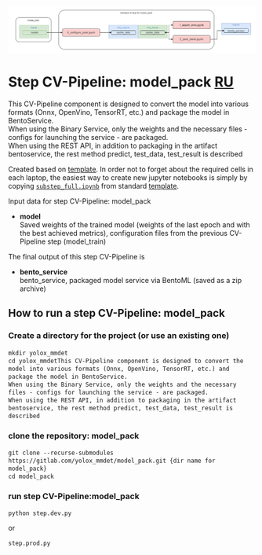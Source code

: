 ![interface model_pack_interface.drawio](./imgs/model_pack_interface.drawio.png)

# Step CV-Pipeline: model_pack [RU](README_RU.md)

This CV-Pipeline component is designed to convert the model into various formats (Onnx, OpenVino, TensorRT, etc.) and package the model in BentoService.   
When using the Binary Service, only the weights and the necessary files - configs for launching the service - are packaged.    
When using the REST API, in addition to packaging in the artifact bentoservice, the rest method predict, test_data, test_result is described   


Created based on [template](https://github.com/4-DS/step_template).
In order not to forget about the required cells in each laptop, the easiest way to create new jupyter notebooks is simply by copying [`substep_full.ipynb`](https://github.com/4-DS/step_template/blob/main/substep_full.ipynb) from standard [template](https://github.com/4-DS/step_template).

Input data for step CV-Pipeline: model_pack
- **model**     
Saved weights of the trained model (weights of the last epoch and with the best achieved metrics), configuration files from the previous CV-Pipeline step (model_train)

The final output of this step CV-Pipeline is
- **bento_service**     
bento_service, packaged model service via BentoML (saved as a zip archive)

## How to run a step CV-Pipeline: model_pack

### Create a directory for the project (or use an existing one)
```
mkdir yolox_mmdet
cd yolox_mmdetThis CV-Pipeline component is designed to convert the model into various formats (Onnx, OpenVino, TensorRT, etc.) and package the model in BentoService.
When using the Binary Service, only the weights and the necessary files - configs for launching the service - are packaged.
When using the REST API, in addition to packaging in the artifact bentoservice, the rest method predict, test_data, test_result is described
```  

### clone the repository: model_pack
```
git clone --recurse-submodules https://gitlab.com/yolox_mmdet/model_pack.git {dir name for model_pack}
cd model_pack
```  

### run step CV-Pipeline:model_pack
```
python step.dev.py
```  
or
```
step.prod.py
``` 
